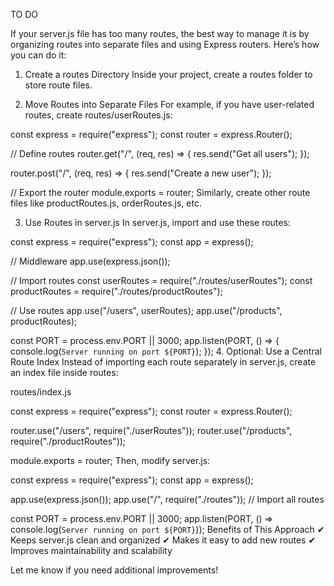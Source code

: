 TO DO

If your server.js file has too many routes, the best way to manage it is by organizing routes into separate files and using Express routers. Here’s how you can do it:

1. Create a routes Directory
Inside your project, create a routes folder to store route files.

2. Move Routes into Separate Files
For example, if you have user-related routes, create routes/userRoutes.js:

const express = require("express");
const router = express.Router();

// Define routes
router.get("/", (req, res) => {
  res.send("Get all users");
});

router.post("/", (req, res) => {
  res.send("Create a new user");
});

// Export the router
module.exports = router;
Similarly, create other route files like productRoutes.js, orderRoutes.js, etc.

3. Use Routes in server.js
In server.js, import and use these routes:

const express = require("express");
const app = express();

// Middleware
app.use(express.json());

// Import routes
const userRoutes = require("./routes/userRoutes");
const productRoutes = require("./routes/productRoutes");

// Use routes
app.use("/users", userRoutes);
app.use("/products", productRoutes);

const PORT = process.env.PORT || 3000;
app.listen(PORT, () => {
  console.log(`Server running on port ${PORT}`);
});
4. Optional: Use a Central Route Index
Instead of importing each route separately in server.js, create an index file inside routes:

routes/index.js

const express = require("express");
const router = express.Router();

router.use("/users", require("./userRoutes"));
router.use("/products", require("./productRoutes"));

module.exports = router;
Then, modify server.js:

const express = require("express");
const app = express();

app.use(express.json());
app.use("/", require("./routes")); // Import all routes

const PORT = process.env.PORT || 3000;
app.listen(PORT, () => console.log(`Server running on port ${PORT}`));
Benefits of This Approach
✔ Keeps server.js clean and organized
✔ Makes it easy to add new routes
✔ Improves maintainability and scalability

Let me know if you need additional improvements!

